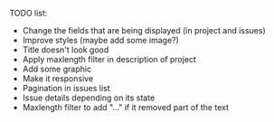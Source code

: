 TODO list:

* Change the fields that are being displayed (in project and issues)
* Improve styles (maybe add some image?)
* Title doesn't look good
* Apply maxlength filter in description of project
* Add some graphic
* Make it responsive
* Pagination in issues list
* Issue details depending on its state
* Maxlength filter to add "..." if it removed part of the text